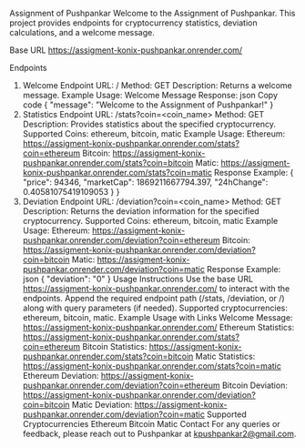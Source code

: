 
Assignment of Pushpankar
Welcome to the Assignment of Pushpankar. This project provides endpoints for cryptocurrency statistics, deviation calculations, and a welcome message.

Base URL
https://assigment-konix-pushpankar.onrender.com/

Endpoints
1. Welcome Endpoint
URL: /
Method: GET
Description: Returns a welcome message.
Example Usage: Welcome Message
Response:
json
Copy code
{
  "message": "Welcome to the Assignment of Pushpankar!"
}
2. Statistics Endpoint
URL: /stats?coin=<coin_name>
Method: GET
Description: Provides statistics about the specified cryptocurrency.
Supported Coins: ethereum, bitcoin, matic
Example Usage:
Ethereum: https://assigment-konix-pushpankar.onrender.com/stats?coin=ethereum
Bitcoin: https://assigment-konix-pushpankar.onrender.com/stats?coin=bitcoin
Matic: https://assigment-konix-pushpankar.onrender.com/stats?coin=matic
Response Example:
{
    "price": 94346,
    "marketCap": 1869211667794.397,
    "24hChange": 0.40581075419109053
}
}
3. Deviation Endpoint
URL: /deviation?coin=<coin_name>
Method: GET
Description: Returns the deviation information for the specified cryptocurrency.
Supported Coins: ethereum, bitcoin, matic
Example Usage:
Ethereum: https://assigment-konix-pushpankar.onrender.com/deviation?coin=ethereum
Bitcoin: https://assigment-konix-pushpankar.onrender.com/deviation?coin=bitcoin
Matic: https://assigment-konix-pushpankar.onrender.com/deviation?coin=matic
Response Example:
json
{
  "deviation": "0"
}
Usage Instructions
Use the base URL https://assigment-konix-pushpankar.onrender.com/ to interact with the endpoints.
Append the required endpoint path (/stats, /deviation, or /) along with query parameters (if needed).
Supported cryptocurrencies: ethereum, bitcoin, matic.
Example Usage with Links
Welcome Message: https://assigment-konix-pushpankar.onrender.com/
Ethereum Statistics: https://assigment-konix-pushpankar.onrender.com/stats?coin=ethereum
Bitcoin Statistics: https://assigment-konix-pushpankar.onrender.com/stats?coin=bitcoin
Matic Statistics: https://assigment-konix-pushpankar.onrender.com/stats?coin=matic
Ethereum Deviation: https://assigment-konix-pushpankar.onrender.com/deviation?coin=ethereum
Bitcoin Deviation: https://assigment-konix-pushpankar.onrender.com/deviation?coin=bitcoin
Matic Deviation: https://assigment-konix-pushpankar.onrender.com/deviation?coin=matic
Supported Cryptocurrencies
Ethereum
Bitcoin
Matic
Contact
For any queries or feedback, please reach out to Pushpankar at kpushpankar2@gmail.com.
